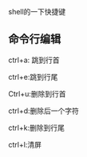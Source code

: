 shell的一下快捷键

## 命令行编辑

ctrl+a: 跳到行首

ctrl+e:跳到行尾

Ctrl+u:删除到行首

ctrl+d:删除后一个字符

ctrl+k:删除到行尾

ctrl+l:清屏
